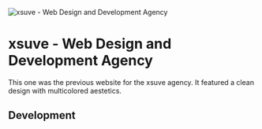![xsuve - Web Design and Development Agency](https://xsuve.com/public/home/img/portfolio/4/m.png)

# xsuve - Web Design and Development Agency
This one was the previous website for the xsuve agency. It featured a clean design with multicolored aestetics.

## Development
